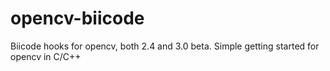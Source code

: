 # opencv-biicode
Biicode hooks for opencv, both 2.4 and 3.0 beta. Simple getting started for opencv in C/C++
